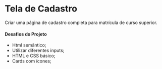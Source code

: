 # Tela de Cadastro
Criar uma página de cadastro completa para matrícula de curso superior.

#### Desafios do Projeto

- Html semântico;
- Utilizar diferentes inputs;
- HTML e CSS básico;
- Cards com ícones;
